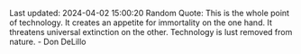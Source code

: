 Last updated: 2024-04-02 15:00:20
Random Quote: This is the whole point of technology. It creates an appetite for immortality on the one hand. It threatens universal extinction on the other. Technology is lust removed from nature. - Don DeLillo
